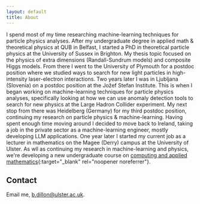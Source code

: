```yaml
---
layout: default
title: About
---
```


I spend most of my time researching machine-learning techniques for particle physics analyses.
After my undergraduate degree in applied math & theoretical physics at QUB in Belfast, I started a PhD in theoretical particle physics at the University of Sussex in Brighton.
My thesis topic focused on the physics of extra dimensions (Randall-Sundrum models) and composite Higgs models.
From there I went to the University of Plymouth for a postdoc position where we studied ways to search for new light particles in high-intensity laser-electron interactions.
Two years later I was in Ljubljana (Slovenia) on a postdoc position at the Jožef Stefan Institute.
This is when I began working on machine-learning techniques for particle physics analyses, specifically looking at how we can use anomaly detection tools to search for new physics at the Large Hadron Collider experiment.
My next stop from there was Heidelberg (Germany) for my third postdoc position, continuing my research on particle physics & machine-learning.
Having spent enough time moving around I decided to move back to Ireland, taking a job in the private sector as a machine-learning engineer, mostly developing LLM applications.
One year later I started my current job as a lecturer in mathematics on the Magee (Derry) campus at the University of Ulster.
As wll as continuing my research in machine-learning and physics, we're developing a new undergraduate course on [computing and applied mathematics](https://www.ulster.ac.uk/courses/202526/computing-with-applied-mathematics-42302){:target="_blank" rel="noopener noreferrer"}.


## Contact
Email me, [b.dillon@ulster.ac.uk](mailto:b.dillon@ulster.ac.uk).
